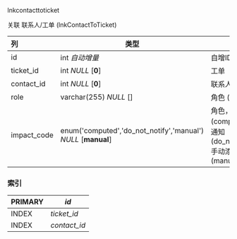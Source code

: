 lnkcontacttoticket



关联 联系人/工单 (lnkContactToTicket)



| 列          | 类型                                                         | 注释                                                         |
| :---------- | ------------------------------------------------------------ | ------------------------------------------------------------ |
| id          | int *自动增量*                                               | 自增ID                                                       |
| ticket_id   | int *NULL* [**0**]                                           | 工单                                                         |
| contact_id  | int *NULL* [**0**]                                           | 联系人                                                       |
| role        | varchar(255) *NULL* []                                       | 角色 (文本)                                                  |
| impact_code | enum('computed','do_not_notify','manual') *NULL* [**manual**] | 角色，自动添加 (computed), 不通知 (do_not_notify), 手动添加 (manual) |

### 索引

| PRIMARY | *id*         |
| :------ | ------------ |
| INDEX   | *ticket_id*  |
| INDEX   | *contact_id* |
